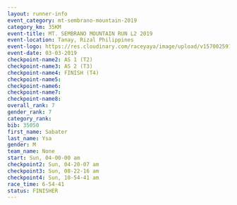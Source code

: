 ```yaml
---
layout: runner-info 
event_category: mt-sembrano-mountain-2019 
category_km: 35KM 
event-title: MT. SEMBRANO MOUNTAIN RUN L2 2019 
event-location: Tanay, Rizal Philippines 
event-logo: https://res.cloudinary.com/raceyaya/image/upload/v1570025913/logo/mt_sembrano_osaoze.jpg 
event-date: 03-03-2019 
checkpoint-name2: AS 1 (T2) 
checkpoint-name3: AS 2 (T3) 
checkpoint-name4: FINISH (T4) 
checkpoint-name5: 
checkpoint-name6: 
checkpoint-name7: 
checkpoint-name8: 
overall_rank: 7
gender_rank: 7
category_rank: 
bib: 35050
first_name: Sabater
last_name: Ysa
gender: M
team_name: None
start: Sun, 04-00-00 am
checkpoint2: Sun, 04-20-07 am
checkpoint3: Sun, 08-22-16 am
checkpoint4: Sun, 10-54-41 am
race_time: 6-54-41
status: FINISHER
---
```

